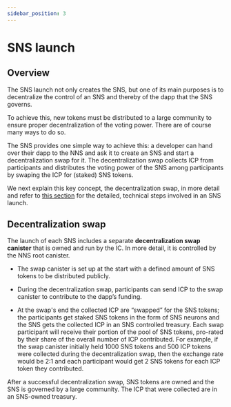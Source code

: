 ```yaml
---
sidebar_position: 3
---
```

# SNS launch

## Overview
The SNS launch not only creates the SNS, but one of its main purposes is to
decentralize the control of an SNS and thereby of the dapp that the SNS governs.

To achieve this, new tokens must be distributed to a large community to ensure
proper decentralization of the voting power. There are of course many ways to do so.

The SNS provides one simple way to achieve this: a developer can hand over their dapp
to the NNS and ask it to create an SNS and start a decentralization swap for it.
The decentralization swap collects ICP from participants and distributes the voting
power of the SNS among participants by swaping the ICP for (staked) SNS tokens.

We next explain this key concept, the decentralization swap, in more detail and refer to
[this section](../launching/launch-summary.md) for the detailed, technical steps involved
in an SNS launch.

## Decentralization swap

The launch of each SNS includes a separate **decentralization swap canister** that
is owned and run by the IC.
In more detail, it is controlled by the NNS root canister.

* The swap canister is set up at the start with a defined amount of SNS tokens to be
  distributed publicly.

* During the decentralization swap, participants can send ICP to the swap canister
  to contribute to the dapp’s funding.

* At the swap's end the collected ICP are “swapped” for the SNS tokens; the
  participants get staked SNS tokens in the form of SNS neurons and the SNS gets the
  collected ICP in an SNS controlled treasury. Each swap participant will receive their portion of the pool of SNS
  tokens, pro-rated by their share of the overall number of ICP contributed.
  For example, if the swap canister initially held 1000 SNS tokens and 500 ICP tokens
  were collected during the decentralization swap, then the exchange rate would be 2:1
  and each participant would get 2 SNS tokens for each ICP token they contributed.

After a successful decentralization swap, SNS tokens are owned and the SNS is governed
by a large community.
The ICP that were collected are in an SNS-owned treasury.
